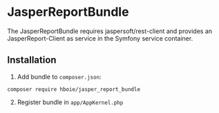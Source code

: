 # JasperReportBundle

The JasperReportBundle requires jaspersoft/rest-client and provides an JasperReport-Client as service in the Symfony service container.

## Installation

1. Add bundle to <code>composer.json</code>:

<pre><code>composer require hboie/jasper_report_bundle
</code></pre>

2. Register bundle in <code>app/AppKernel.php</code>

<pre><code></pre></code>

